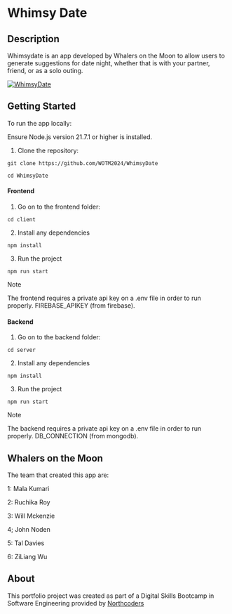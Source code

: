 # Whimsy Date

## Description
Whimsydate is an app developed by Whalers on the Moon to allow users to generate suggestions for date night, whether that is with your partner, friend, or as a solo outing.

<!-- [![Whimsy Date Demo Video](http://img.youtube.com/vi/NtNS00wZclU/0.jpg)](http://www.youtube.com/watch?v=NtNS00wZclU) -->
[![WhimsyDate](https://markdown-videos-api.jorgenkh.no/youtube/3c1I65A9X9w.gif)](https://www.youtube.com/watch?v=3c1I65A9X9w)

## Getting Started
To run the app locally:

Ensure Node.js version 21.7.1 or higher is installed.

1. Clone the repository:

```
git clone https://github.com/WOTM2024/WhimsyDate
```

```
cd WhimsyDate
```

#### Frontend
1. Go on to the frontend folder:

```
cd client 
```

2. Install any dependencies

```
npm install 
```

3. Run the project

```
npm run start
```

> [!NOTE]
The frontend requires a private api key on a .env file in order to run properly. FIREBASE_APIKEY (from firebase).


#### Backend
1. Go on to the backend folder:
```
cd server 
```

2. Install any dependencies

```
npm install 
```

3. Run the project

```
npm run start
```

> [!NOTE]
The backend requires a private api key on a .env file in order to run properly. DB_CONNECTION (from mongodb).



## Whalers on the Moon
The team that created this app are:

1: Mala Kumari

2: Ruchika Roy

3: Will Mckenzie

4; John Noden

5: Tal Davies

6: ZiLiang Wu

## About

This portfolio project was created as part of a Digital Skills Bootcamp in Software Engineering provided by [Northcoders](https://northcoders.com/)
